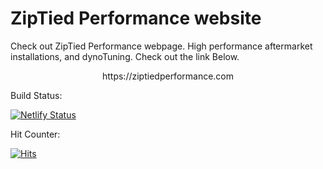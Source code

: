 # ZipTied Performance website
Check out ZipTied Performance webpage. High performance aftermarket installations, and dynoTuning.
Check out the link Below.
<p align="center">https://ziptiedperformance.com</p>

<p>Build Status:

[![Netlify Status](https://api.netlify.com/api/v1/badges/cd7e60fb-8e6b-4478-a973-714f99c35552/deploy-status)](https://app.netlify.com/sites/ziptiedperformance/deploys)</center></p>

Hit Counter:

[![Hits](https://hits.seeyoufarm.com/api/count/incr/badge.svg?url=https%3A%2F%2Fgithub.com%2Fhkyinked%2FZipTied&count_bg=%2379C83D&title_bg=%23555555&icon=hackaday.svg&icon_color=%23E7E7E7&title=hits&edge_flat=false)](https://hits.seeyoufarm.com)
